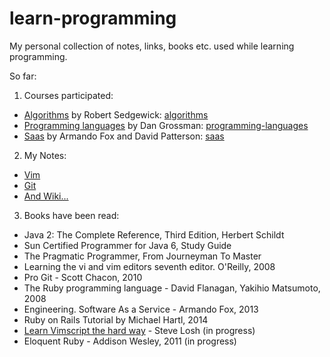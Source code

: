 # learn-programming

My personal collection of notes, links, books etc. used while learning programming.

So far:

1. Courses participated:
  - [Algorithms](https://www.coursera.org/course/algs4partI) by Robert Sedgewick: [algorithms](course/algorithms)
  - [Programming languages](https://www.coursera.org/course/proglang) by Dan Grossman: [programming-languages](course/programming-languages)
  - [Saas](https://www.edx.org/course/engineering-software-service-uc-berkeleyx-cs169-1x) by Armando Fox and David Patterson: [saas](course/saas)
2. My Notes:
  - [Vim](note/vim.md)
  - [Git](note/git.md)
  - [And Wiki...](https://github.com/veelenga/learn-programming/wiki)
3. Books have been read:
  * Java 2: The Complete Reference, Third Edition, Herbert Schildt
  * Sun Certified Programmer for Java 6, Study Guide
  * The Pragmatic Programmer, From Journeyman To Master
  * Learning the vi and vim editors seventh editor. O'Reilly, 2008
  * Pro Git - Scott Chacon, 2010
  * The Ruby programming language - David Flanagan, Yakihio Matsumoto, 2008
  * Engineering. Software As a Service - Armando Fox, 2013
  * Ruby on Rails Tutorial by Michael Hartl, 2014
  * [Learn Vimscript the hard way](http://learnvimscriptthehardway.stevelosh.com/) - Steve Losh (in progress)
  * Eloquent Ruby - Addison Wesley, 2011 (in progress)
